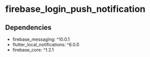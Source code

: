 # firebase_login_push_notification

## Dependencies 

* firebase_messaging: ^10.0.1
* flutter_local_notifications: ^6.0.0
* firebase_core: ^1.2.1